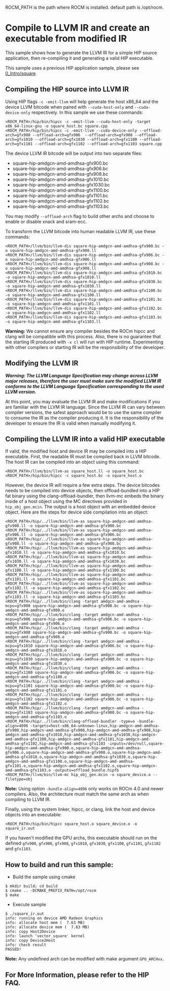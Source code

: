 ROCM_PATH is the path where ROCM is installed. default path is /opt/rocm.
# Compile to LLVM IR and create an executable from modified IR

This sample shows how to generate the LLVM IR for a simple HIP source application, then re-compiling it and generating a valid HIP executable.

This sample uses a previous HIP application sample, please see [0_Intro/square](https://github.com/ROCm-Developer-Tools/HIP/blob/master/samples/0_Intro/square).

## Compiling the HIP source into LLVM IR
Using HIP flags `-c -emit-llvm` will help generate the host x86_64 and the device LLVM bitcode when paired with `--cuda-host-only` and `--cuda-device-only` respectively. In this sample we use these commands:
```
<ROCM_PATH>/hip/bin/hipcc -c -emit-llvm --cuda-host-only -target x86_64-linux-gnu -o square_host.bc square.cpp
<ROCM_PATH>/hip/bin/hipcc -c -emit-llvm --cuda-device-only --offload-arch=gfx900 --offload-arch=gfx906  --offload-arch=gfx908 --offload-arch=gfx1010 --offload-arch=gfx1030 --offload-arch=gfx1100 --offload-arch=gfx1101 --offload-arch=gfx1102 --offload-arch=gfx1103 square.cpp
```
The device LLVM IR bitcode will be output into two separate files:
- square-hip-amdgcn-amd-amdhsa-gfx900.bc
- square-hip-amdgcn-amd-amdhsa-gfx906.bc
- square-hip-amdgcn-amd-amdhsa-gfx908.bc
- square-hip-amdgcn-amd-amdhsa-gfx1010.bc
- square-hip-amdgcn-amd-amdhsa-gfx1030.bc
- square-hip-amdgcn-amd-amdhsa-gfx1100.bc
- square-hip-amdgcn-amd-amdhsa-gfx1101.bc
- square-hip-amdgcn-amd-amdhsa-gfx1102.bc
- square-hip-amdgcn-amd-amdhsa-gfx1103.bc

You may modify `--offload-arch` flag to build other archs and choose to enable or disable xnack and sram-ecc.

To transform the LLVM bitcode into human readable LLVM IR, use these commands:
```
<ROCM_PATH>/llvm/bin/llvm-dis square-hip-amdgcn-amd-amdhsa-gfx900.bc -o square-hip-amdgcn-amd-amdhsa-gfx900.ll
<ROCM_PATH>/llvm/bin/llvm-dis square-hip-amdgcn-amd-amdhsa-gfx906.bc -o square-hip-amdgcn-amd-amdhsa-gfx906.ll
<ROCM_PATH>/llvm/bin/llvm-dis square-hip-amdgcn-amd-amdhsa-gfx908.bc -o square-hip-amdgcn-amd-amdhsa-gfx908.ll
<ROCM_PATH>/llvm/bin/llvm-dis square-hip-amdgcn-amd-amdhsa-gfx1010.bc -o square-hip-amdgcn-amd-amdhsa-gfx1010.ll
<ROCM_PATH>/llvm/bin/llvm-dis square-hip-amdgcn-amd-amdhsa-gfx1030.bc -o square-hip-amdgcn-amd-amdhsa-gfx1030.ll
<ROCM_PATH>/llvm/bin/llvm-dis square-hip-amdgcn-amd-amdhsa-gfx1100.bc -o square-hip-amdgcn-amd-amdhsa-gfx1100.ll
<ROCM_PATH>/llvm/bin/llvm-dis square-hip-amdgcn-amd-amdhsa-gfx1101.bc -o square-hip-amdgcn-amd-amdhsa-gfx1101.ll
<ROCM_PATH>/llvm/bin/llvm-dis square-hip-amdgcn-amd-amdhsa-gfx1102.bc -o square-hip-amdgcn-amd-amdhsa-gfx1102.ll
<ROCM_PATH>/llvm/bin/llvm-dis square-hip-amdgcn-amd-amdhsa-gfx1103.bc -o square-hip-amdgcn-amd-amdhsa-gfx1103.ll
```

**Warning:** We cannot ensure any compiler besides the ROCm hipcc and clang will be compatible with this process. Also, there is no guarantee that the starting IR produced with `-x cl` will run with HIP runtime. Experimenting with other compilers or starting IR will be the responsibility of the developer.

## Modifying the LLVM IR
***Warning: The LLVM Language Specification may change across LLVM major releases, therefore the user must make sure the modified LLVM IR conforms to the LLVM Language Specification corresponding to the used LLVM version.***

At this point, you may evaluate the LLVM IR and make modifications if you are familiar with the LLVM IR language. Since the LLVM IR can vary between compiler versions, the safest approach would be to use the same compiler to consume the IR as the compiler producing it. It is the responsibility of the developer to ensure the IR is valid when manually modifying it.

## Compiling the LLVM IR into a valid HIP executable
If valid, the modified host and device IR may be compiled into a HIP executable. First, the readable IR must be compiled back in LLVM bitcode. The host IR can be compiled into an object using this command:
```
<ROCM_PATH>/llvm/bin/llvm-as square_host.ll -o square_host.bc
<ROCM_PATH>/hip/bin/hipcc -c square_host.bc -o square_host.o
```

However, the device IR will require a few extra steps. The device bitcodes needs to be compiled into device objects, then offload-bundled into a HIP fat binary using the clang-offload-bundler, then llvm-mc embeds the binary inside of a host object using the MC directives provided in `hip_obj_gen.mcin`. The output is a host object with an embedded device object. Here are the steps for device side compilation into an object:
```
<ROCM_PATH>/hip/../llvm/bin/llvm-as square-hip-amdgcn-amd-amdhsa-gfx900.ll -o square-hip-amdgcn-amd-amdhsa-gfx900.bc
<ROCM_PATH>/hip/../llvm/bin/llvm-as square-hip-amdgcn-amd-amdhsa-gfx906.ll -o square-hip-amdgcn-amd-amdhsa-gfx906.bc
<ROCM_PATH>/hip/../llvm/bin/llvm-as square-hip-amdgcn-amd-amdhsa-gfx908.ll -o square-hip-amdgcn-amd-amdhsa-gfx908.bc
<ROCM_PATH>/hip/../llvm/bin/llvm-as square-hip-amdgcn-amd-amdhsa-gfx1010.ll -o square-hip-amdgcn-amd-amdhsa-gfx1010.bc
<ROCM_PATH>/hip/../llvm/bin/llvm-as square-hip-amdgcn-amd-amdhsa-gfx1030.ll -o square-hip-amdgcn-amd-amdhsa-gfx1030.bc
<ROCM_PATH>/hip/../llvm/bin/llvm-as square-hip-amdgcn-amd-amdhsa-gfx1100.ll -o square-hip-amdgcn-amd-amdhsa-gfx1100.bc
<ROCM_PATH>/hip/../llvm/bin/llvm-as square-hip-amdgcn-amd-amdhsa-gfx1101.ll -o square-hip-amdgcn-amd-amdhsa-gfx1101.bc
<ROCM_PATH>/hip/../llvm/bin/llvm-as square-hip-amdgcn-amd-amdhsa-gfx1102.ll -o square-hip-amdgcn-amd-amdhsa-gfx1102.bc
<ROCM_PATH>/hip/../llvm/bin/llvm-as square-hip-amdgcn-amd-amdhsa-gfx1103.ll -o square-hip-amdgcn-amd-amdhsa-gfx1103.bc
<ROCM_PATH>/hip/../llvm/bin/clang -target amdgcn-amd-amdhsa -mcpu=gfx900 square-hip-amdgcn-amd-amdhsa-gfx900.bc -o square-hip-amdgcn-amd-amdhsa-gfx900.o
<ROCM_PATH>/hip/../llvm/bin/clang -target amdgcn-amd-amdhsa -mcpu=gfx906 square-hip-amdgcn-amd-amdhsa-gfx906.bc -o square-hip-amdgcn-amd-amdhsa-gfx906.o
<ROCM_PATH>/hip/../llvm/bin/clang -target amdgcn-amd-amdhsa -mcpu=gfx908 square-hip-amdgcn-amd-amdhsa-gfx900.bc -o square-hip-amdgcn-amd-amdhsa-gfx908.o
<ROCM_PATH>/hip/../llvm/bin/clang -target amdgcn-amd-amdhsa -mcpu=gfx1010 square-hip-amdgcn-amd-amdhsa-gfx906.bc -o square-hip-amdgcn-amd-amdhsa-gfx1010.o
<ROCM_PATH>/hip/../llvm/bin/clang -target amdgcn-amd-amdhsa -mcpu=gfx1030 square-hip-amdgcn-amd-amdhsa-gfx900.bc -o square-hip-amdgcn-amd-amdhsa-gfx1030.o
<ROCM_PATH>/hip/../llvm/bin/clang -target amdgcn-amd-amdhsa -mcpu=gfx1100 square-hip-amdgcn-amd-amdhsa-gfx906.bc -o square-hip-amdgcn-amd-amdhsa-gfx1100.o
<ROCM_PATH>/hip/../llvm/bin/clang -target amdgcn-amd-amdhsa -mcpu=gfx1101 square-hip-amdgcn-amd-amdhsa-gfx900.bc -o square-hip-amdgcn-amd-amdhsa-gfx1101.o
<ROCM_PATH>/hip/../llvm/bin/clang -target amdgcn-amd-amdhsa -mcpu=gfx1102 square-hip-amdgcn-amd-amdhsa-gfx906.bc -o square-hip-amdgcn-amd-amdhsa-gfx1102.o
<ROCM_PATH>/hip/../llvm/bin/clang -target amdgcn-amd-amdhsa -mcpu=gfx1103 square-hip-amdgcn-amd-amdhsa-gfx900.bc -o square-hip-amdgcn-amd-amdhsa-gfx1103.o
<ROCM_PATH>/hip/../llvm/bin/clang-offload-bundler -type=o -bundle-align=4096 -targets=host-x86_64-unknown-linux,hip-amdgcn-amd-amdhsa-gfx900,hip-amdgcn-amd-amdhsa-gfx906,hip-amdgcn-amd-amdhsa-gfx908,hip-amdgcn-amd-amdhsa-gfx1010,hip-amdgcn-amd-amdhsa-gfx1030,hip-amdgcn-amd-amdhsa-gfx1100,hip-amdgcn-amd-amdhsa-gfx1101,hip-amdgcn-amd-amdhsa-gfx1102,hip-amdgcn-amd-amdhsa-gfx1103 -inputs=/dev/null,square-hip-amdgcn-amd-amdhsa-gfx900.o,square-hip-amdgcn-amd-amdhsa-gfx906.o,square-hip-amdgcn-amd-amdhsa-gfx908.o,square-hip-amdgcn-amd-amdhsa-gfx1010.o,square-hip-amdgcn-amd-amdhsa-gfx1030.o,square-hip-amdgcn-amd-amdhsa-gfx1100.o,square-hip-amdgcn-amd-amdhsa-gfx1101.o,square-hip-amdgcn-amd-amdhsa-gfx1102.o,square-hip-amdgcn-amd-amdhsa-gfx1103.o -outputs=offload_bundle.hipfb
<ROCM_PATH>/llvm/bin/llvm-mc hip_obj_gen.mcin -o square_device.o --filetype=obj
```

**Note:** Using option `-bundle-align=4096` only works on ROCm 4.0 and newer compilers. Also, the architecture must match the same arch as when compiling to LLVM IR.

Finally, using the system linker, hipcc, or clang, link the host and device objects into an executable:
```
<ROCM_PATH>/hip/bin/hipcc square_host.o square_device.o -o square_ir.out
```
If you haven't modified the GPU archs, this executable should run on the defined `gfx900`, `gfx906`, `gfx908`, `gfx1010`, `gfx1030`, `gfx1100`, `gfx1101`, `gfx1102` and `gfx1103`.

## How to build and run this sample:
- Build the sample using cmake
```
$ mkdir build; cd build
$ cmake .. -DCMAKE_PREFIX_PATH=/opt/rocm
$ make
```

- Execute sample
```
$ ./square_ir.out
info: running on device AMD Radeon Graphics
info: allocate host mem (  7.63 MB)
info: allocate device mem (  7.63 MB)
info: copy Host2Device
info: launch 'vector_square' kernel
info: copy Device2Host
info: check result
PASSED!
```

**Note:** Any undefined arch can be modified with make argument `GPU_ARCHxx`.

## For More Information, please refer to the HIP FAQ.
